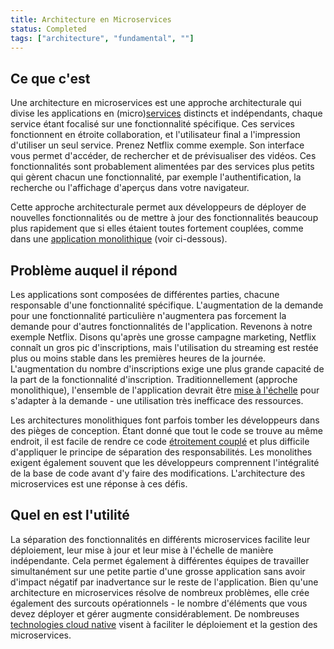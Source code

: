 ```yaml
---
title: Architecture en Microservices
status: Completed
tags: ["architecture", "fundamental", ""]
---
```


## Ce que c'est

Une architecture en microservices est une approche architecturale qui divise les applications en (micro)[services](/service/) distincts et indépendants, chaque service étant focalisé sur une fonctionnalité spécifique. 
Ces services fonctionnent en étroite collaboration, et l'utilisateur final a l'impression d'utiliser un seul service.
Prenez Netflix comme exemple.
Son interface vous permet d'accéder, de rechercher et de prévisualiser des vidéos.
Ces fonctionnalités sont probablement alimentées par des services plus petits qui gèrent chacun une fonctionnalité, par exemple l'authentification, la recherche ou l'affichage d'aperçus dans votre navigateur.

Cette approche architecturale permet aux développeurs de déployer de nouvelles fonctionnalités ou de mettre à jour des fonctionnalités beaucoup plus rapidement que si elles étaient toutes fortement couplées, comme dans une [application monolithique](/monolithic-apps/) (voir ci-dessous).

## Problème auquel il répond

Les applications sont composées de différentes parties, chacune responsable d'une fonctionnalité spécifique.
L'augmentation de la demande pour une fonctionnalité particulière n'augmentera pas forcement la demande pour d'autres fonctionnalités de l'application.
Revenons à notre exemple Netflix.
Disons qu'après une grosse campagne marketing, Netflix connaît un gros pic d'inscriptions, mais l'utilisation du streaming est restée plus ou moins stable dans les premières heures de la journée.
L'augmentation du nombre d'inscriptions exige une plus grande capacité de la part de la fonctionnalité d'inscription.
Traditionnellement (approche monolithique), l'ensemble de l'application devrait être [mise à l'échelle](/scalability/) pour s'adapter à la demande - une utilisation très inefficace des ressources.

Les architectures monolithiques font parfois tomber les développeurs dans des pièges de conception.
Étant donné que tout le code se trouve au même endroit, il est facile de rendre ce code [étroitement couplé](/architectures-couplées-étroitement/) et plus difficile d'appliquer le principe de séparation des responsabilités.
Les monolithes exigent également souvent que les développeurs comprennent l'intégralité de la base de code avant d'y faire des modifications.
L'architecture des microservices est une réponse à ces défis.

## Quel en est l'utilité

La séparation des fonctionnalités en différents microservices facilite leur déploiement, leur mise à jour et leur mise à l'échelle de manière indépendante.
Cela permet également à différentes équipes de travailler simultanément sur une petite partie d'une grosse application sans avoir d'impact négatif par inadvertance sur le reste de l'application.
Bien qu'une architecture en microservices résolve de nombreux problèmes, elle crée également des surcouts opérationnels - le nombre d'éléments que vous devez déployer et gérer augmente considérablement. 
De nombreuses [technologies cloud native](/cloud-native-tech/) visent à faciliter le déploiement et la gestion des microservices.
